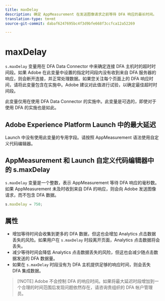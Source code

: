 ```yaml
---
title: maxDelay
description: 确定 AppMeasurement 在发送图像请求之前等待 DFA 响应的最长时间。
translation-type: tm+mt
source-git-commit: dabaf6247695bc4f3d9bfe668f3ccfca12a52269

---
```



# maxDelay

`s.maxDelay` 变量用在 DFA Data Connector 中来确定连接 DFA 主机时的超时时间段。如果 Adobe 在此变量中设置的指定时间段内没有收到来自 DFA 服务器的响应，则会断开连接，并正常处理数据。如果您关注每个页面上的 DFA 响应时间，请将此变量包含在实施中。Adobe 建议对此值进行试验，以确定最佳超时时间段。

此变量仅用在使用 DFA Data Connector 的实施中。此变量是可选的，即使对于使用 DFA 的实施也是如此。

## Adobe Experience Platform Launch 中的最大延迟

Launch 中没有使用此变量的专用字段。请按照 AppMeasurement 语法使用自定义代码编辑器。

## AppMeasurement 和 Launch 自定义代码编辑器中的 s.maxDelay

`s.maxDelay` 变量是一个整数，表示 AppMeasurement 等待 DFA 响应的毫秒数。如果 AppMeasurement 未及时收到来自 DFA 的响应，则会向 Adobe 发送图像请求，而不包含 DFA 数据。

```js
s.maxDelay = 750;
```

## 属性

* 增加等待时间会收集到更多的 DFA 数据，但这也会增加 Analytics 点击数据丢失的风险。如果用户在 `s.maxDelay` 时段离开页面，Analytics 点击数据将会丢失。
* 减少等待时间会降低 Analytics 点击数据丢失的风险，但这也会减少随点击数据发送的 DFA 数据量。
* 如果在 `s.maxDelay` 时段没有为 DFA 主机提供足够的响应时间，则会丢失 DFA 集成数据。

>[!NOTE] Adobe 不会控制 DFA 的响应时间。如果将最大延迟时段增加到一个合理的时间范围后发现问题依然存在，请咨询贵组织的 DFA 帐户管理员。
